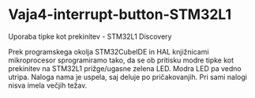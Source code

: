 # Vaja4-interrupt-button-STM32L1

Uporaba tipke kot prekinitev - STM32L1 Discovery

Prek programskega okolja STM32CubeIDE in HAL knjižnicami mikroprocesor sprogramiramo tako, da se ob pritisku modre tipke kot prekinitev na STM32L1  prižge/ugasne zelena LED. Modra LED pa vedno utripa. Naloga nama je uspela, saj deluje po pričakovanjih. Pri sami nalogi nisva imela večjih težav.

